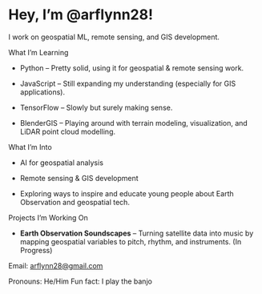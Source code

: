 # Hey, I’m @arflynn28!
I work on geospatial ML, remote sensing, and GIS development.

What I’m Learning
- Python – Pretty solid, using it for geospatial & remote sensing work.

- JavaScript – Still expanding my understanding (especially for GIS applications).

- TensorFlow – Slowly but surely making sense.

- BlenderGIS – Playing around with terrain modeling, visualization, and LiDAR point cloud modelling.

What I’m Into

- AI for geospatial analysis

- Remote sensing & GIS development

- Exploring ways to inspire and educate young people about Earth Observation and geospatial tech.

Projects I’m Working On

- **Earth Observation Soundscapes** – Turning satellite data into music by mapping geospatial variables to pitch, rhythm, and instruments. (In Progress)

Email: arflynn28@gmail.com

Pronouns: He/Him
Fun fact: I play the banjo
